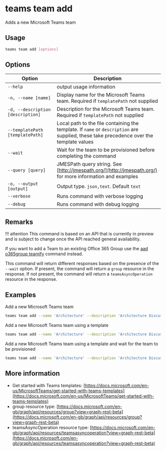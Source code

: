 # teams team add

Adds a new Microsoft Teams team

## Usage

```sh
teams team add [options]
```

## Options

Option|Description
------|-----------
`--help`|output usage information
`-n, --name [name]`|Display name for the Microsoft Teams team. Required if `templatePath` not supplied
`-d, --description [description]`|Description for the Microsoft Teams team. Required if `templatePath` not supplied
`--templatePath [templatePath]`|Local path to the file containing the template. If `name` or `description` are supplied, these take precedence over the template values
`--wait`|Wait for the team to be provisioned before completing the command
`--query [query]`|JMESPath query string. See [http://jmespath.org/](http://jmespath.org/) for more information and examples
`-o, --output [output]`|Output type. `json,text`. Default `text`
`--verbose`|Runs command with verbose logging
`--debug`|Runs command with debug logging

## Remarks

!!! attention
    This command is based on an API that is currently in preview and is subject to change once the API reached general availability.

If you want to add a Team to an existing Office 365 Group use the [aad o365group teamify](../../aad/o365group/o365group-teamify.md) command instead.

This command will return different responses based on the presence of the `--wait` option. If present, the command will return a `group` resource in the response. If not present, the command will return a `teamsAsyncOperation` resource in the response.

## Examples

Add a new Microsoft Teams team

```sh
teams team add --name 'Architecture' --description 'Architecture Discussion'
```

Add a new Microsoft Teams team using a template

```sh
teams team add --name 'Architecture' --description 'Architecture Discussion' --templatePath 'template.json'
```

Add a new Microsoft Teams team using a template and wait for the team to be provisioned

```sh
teams team add --name 'Architecture' --description 'Architecture Discussion' --templatePath 'template.json' --wait
```

## More information

- Get started with Teams templates: [https://docs.microsoft.com/en-us/MicrosoftTeams/get-started-with-teams-templates](https://docs.microsoft.com/en-us/MicrosoftTeams/get-started-with-teams-templates)
- group resource type: [https://docs.microsoft.com/en-gb/graph/api/resources/group?view=graph-rest-beta](https://docs.microsoft.com/en-gb/graph/api/resources/group?view=graph-rest-beta)
- teamsAsyncOperation resource type: [https://docs.microsoft.com/en-gb/graph/api/resources/teamsasyncoperation?view=graph-rest-beta](https://docs.microsoft.com/en-gb/graph/api/resources/teamsasyncoperation?view=graph-rest-beta)
